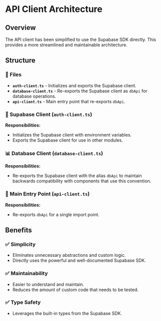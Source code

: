 # API Client Architecture

## Overview

The API client has been simplified to use the Supabase SDK directly. This provides a more streamlined and maintainable architecture.

## Structure

### 📁 Files

- **`auth-client.ts`** - Initializes and exports the Supabase client.
- **`database-client.ts`** - Re-exports the Supabase client as `dbApi` for database operations.
- **`api-client.ts`** - Main entry point that re-exports `dbApi`.

### 🔐 Supabase Client (`auth-client.ts`)

**Responsibilities:**

- Initializes the Supabase client with environment variables.
- Exports the Supabase client for use in other modules.

### 📊 Database Client (`database-client.ts`)

**Responsibilities:**

- Re-exports the Supabase client with the alias `dbApi` to maintain backwards compatibility with components that use this convention.

### 🔗 Main Entry Point (`api-client.ts`)

**Responsibilities:**

- Re-exports `dbApi` for a single import point.

## Benefits

### ✅ **Simplicity**

- Eliminates unnecessary abstractions and custom logic.
- Directly uses the powerful and well-documented Supabase SDK.

### ✅ **Maintainability**

- Easier to understand and maintain.
- Reduces the amount of custom code that needs to be tested.

### ✅ **Type Safety**

- Leverages the built-in types from the Supabase SDK.


